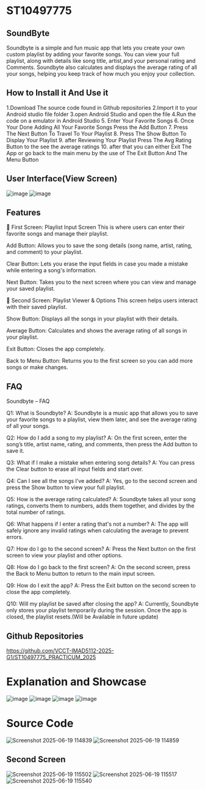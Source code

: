 # ST10497775
## SoundByte
Soundbyte is a simple and fun music app that lets you create your own custom playlist by adding your favorite songs. You can view your full playlist, along with details like song title, artist,and your personal rating and Comments. Soundbyte also calculates and displays the average rating of all your songs, helping you keep track of how much you enjoy your collection.


## How to Install it And Use it
1.Download The source code found in Github repositories 2.Import it to your Android studio file folder 3.open Android Studio and open the file 4.Run the code on a emulator in Android Studio 5. Enter Your Favorite Songs 6. Once Your Done Adding All Your Favorite Songs Press the Add Button 7. Press The Next Button To Travel To Your Playlist 8. Press The Show Button To Display Your Playlist 9. after Reviewing Your Playlist Press The Avg Rating Button to the see the average ratings 10. after that you can either Exit The App or go back to the main menu by the use of The Exit Button And The Menu Button 
## User Interface(View Screen)
![image](https://github.com/user-attachments/assets/3f679745-637e-4f3b-9bcc-f2c87fd17f87)
![image](https://github.com/user-attachments/assets/82e99bcf-3723-4878-8fb1-959c147082bc)
## Features 
📱 First Screen: Playlist Input Screen
This is where users can enter their favorite songs and manage their playlist.

Add Button: Allows you to save the song details (song name, artist, rating, and comment) to your playlist.

Clear Button: Lets you erase the input fields in case you made a mistake while entering a song's information.

Next Button: Takes you to the next screen where you can view and manage your saved playlist.

🎵 Second Screen: Playlist Viewer & Options
This screen helps users interact with their saved playlist.

Show Button: Displays all the songs in your playlist with their details.

Average Button: Calculates and shows the average rating of all songs in your playlist.

Exit Button: Closes the app completely.

Back to Menu Button: Returns you to the first screen so you can add more songs or make changes.
## FAQ
Soundbyte – FAQ

Q1: What is Soundbyte?
A: Soundbyte is a music app that allows you to save your favorite songs to a playlist, view them later, and see the average rating of all your songs.

Q2: How do I add a song to my playlist?
A: On the first screen, enter the song’s title, artist name, rating, and comments, then press the Add button to save it.

Q3: What if I make a mistake when entering song details?
A: You can press the Clear button to erase all input fields and start over.

Q4: Can I see all the songs I’ve added?
A: Yes, go to the second screen and press the Show button to view your full playlist.

Q5: How is the average rating calculated?
A: Soundbyte takes all your song ratings, converts them to numbers, adds them together, and divides by the total number of ratings.

Q6: What happens if I enter a rating that's not a number?
A: The app will safely ignore any invalid ratings when calculating the average to prevent errors.

Q7: How do I go to the second screen?
A: Press the Next button on the first screen to view your playlist and other options.

Q8: How do I go back to the first screen?
A: On the second screen, press the Back to Menu button to return to the main input screen.

Q9: How do I exit the app?
A: Press the Exit button on the second screen to close the app completely.

Q10: Will my playlist be saved after closing the app?
A: Currently, Soundbyte only stores your playlist temporarily during the session. Once the app is closed, the playlist resets.(Will be Available in future update)
## Github Repositories
https://github.com/VCCT-IMAD5112-2025-G1/ST10497775_PRACTICUM_2025
# Explanation and Showcase
![image](https://github.com/user-attachments/assets/1962bdde-9dc0-463f-a641-596d58c58140)
![image](https://github.com/user-attachments/assets/47447804-a954-47e4-9858-17c03300e6b8)
![image](https://github.com/user-attachments/assets/673c51d5-856e-4ab7-bfca-395f9dacf8ad)
![image](https://github.com/user-attachments/assets/9afcbf7d-d0dd-4e01-9645-9d95de9cc8ad)

# Source Code
![Screenshot 2025-06-19 114839](https://github.com/user-attachments/assets/78e02855-d727-48d0-be6a-6e5f943f0f9f)
![Screenshot 2025-06-19 114859](https://github.com/user-attachments/assets/69b06ad0-3b08-4c5d-b4c9-7801ca9bf4b9)
## Second Screen 
![Screenshot 2025-06-19 115502](https://github.com/user-attachments/assets/1465aa09-d848-448e-959d-70013a1a1307)
![Screenshot 2025-06-19 115517](https://github.com/user-attachments/assets/fedc6037-6daf-4023-8b89-d5474ddb1acf)
![Screenshot 2025-06-19 115540](https://github.com/user-attachments/assets/1fe89395-746e-44ff-a986-5d22296c7b0f)



